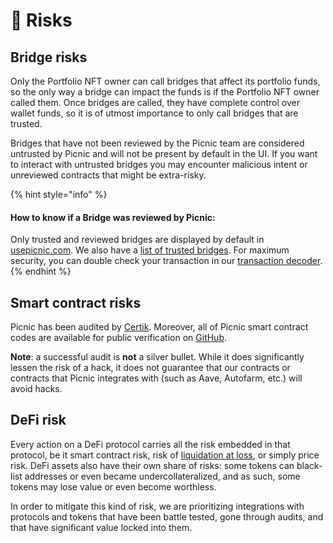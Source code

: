 # 🚨 Risks

## Bridge risks

Only the Portfolio NFT owner can call bridges that affect its portfolio funds, so the only way a bridge can impact the funds is if the Portfolio NFT owner called them. Once bridges are called, they have complete control over wallet funds, so it is of utmost importance to only call bridges that are trusted.

Bridges that have not been reviewed by the Picnic team are considered untrusted by Picnic and will not be present by default in the UI. If you want to interact with untrusted bridges you may encounter malicious intent or unreviewed contracts that might be extra-risky.

{% hint style="info" %}
#### How to know if a Bridge was reviewed by Picnic:

Only trusted and reviewed bridges are displayed by default in [usepicnic.com](htts://usepicnic.com). We also have a [list of trusted bridges](https://docs.indexpool.org/developer/contracts/bridges/trusted-bridges). For maximum security, you can double check your transaction in our [transaction decoder](https://defibasket.github.io/checker/).
{% endhint %}

## Smart contract risks

Picnic has been audited by [Certik](https://leaderboard.certik.io/projects/defi-basket). Moreover, all of Picnic smart contract codes are available for public verification on [GitHub](https://github.com/defibasket/defibasket-contracts).&#x20;

**Note**: a successful audit is **not** a silver bullet. While it does significantly lessen the risk of a hack, it does not guarantee that our contracts or contracts that Picnic integrates with (such as Aave, Autofarm, etc.) will avoid hacks.

## DeFi risk

Every action on a DeFi protocol carries all the risk embedded in that protocol, be it smart contract risk, risk of [liquidation at loss](https://youtu.be/aTp9er6S73M), or simply price risk. DeFi assets also have their own share of risks: some tokens can black-list addresses or even became undercollateralized, and as such, some tokens may lose value or even become worthless.

In order to mitigate this kind of risk, we are prioritizing integrations with protocols and tokens that have been battle tested, gone through audits, and that have significant value locked into them.

